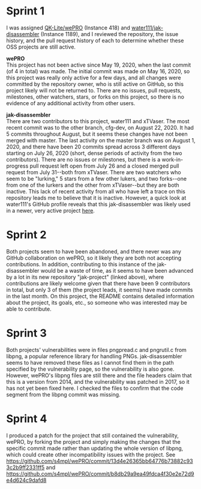 # Sprint 1
I was assigned [QK-Lite/wePRO](https://github.com/QK-Lite/wePRO) (Instance 418) and [water111/jak-disassembler](https://github.com/water111/jak-disassembler) (Instance 1189),
and I reviewed the repository, the issue history, and the pull request history of each to determine whether these OSS projects are still active.

**wePRO**  
This project has not been active since May 19, 2020, when the last commit (of 4 in total) was made. The initial commit was made on May 16, 2020, so this project
was really only active for a few days, and all changes were committed by the repository owner, who is still active on GitHub, so this project likely will not be returned to.
There are no issues, pull requests, milestones, other watchers, stars, or forks on this project, so there is no evidence of any additional activity from other users.

**jak-disassembler**  
There are two contributors to this project, water111 and xTVaser.
The most recent commit was to the other branch, cfg-dev, on August 22, 2020. It had 5 commits throughout August, but it seems these changes have not been merged with master.
The last activity on the master branch was on August 1, 2020, and there have been 20 commits spread across 3 different days starting on July 26, 2020 (short, dense periods of activity
from the two contributors).
There are no issues or milestones, but there is a work-in-progress pull request left open from July 26 and a closed merged pull request from July 31--both from xTVaser.
There are two watchers who seem to be "lurking," 5 stars from a few other lukers, and two forks--one from one of the lurkers and the other from xTVaser--but they are both inactive.
This lack of recent activity from all who have left a trace on this repository leads me to believe that it is inactive.
However, a quick look at water111's GitHub profile reveals that this jak-disassembler was likely used in a newer, very active project [here](https://github.com/water111/jak-project).

# Sprint 2
Both projects seem to have been abandoned, and there never was any GitHub collaboration on wePRO, so it likely they are both not accepting contributions. In addition, contributing to this instance of the jak-disassembler would be a waste of time, as it seems to have been advanced by a lot in its new repository "jak-project" (linked above), where contributions are likely welcome given that there have been 9 contributors in total, but only 3 of them (the project leads, it seems) have made commits in the last month. On this project, the README contains detailed information about the project, its goals, etc., so someone who was interested may be able to contribute.

# Sprint 3
Both projects' vulnerabilities were in files pngpread.c and pngrutil.c from libpng, a popular reference library for handling PNGs. jak-disassembler seems to have removed these files as I cannot find them in the path specified by the vulnerability page, so the vulnerability is also gone. However, wePRO's libpng files are still there and the file headers claim that this is a version from 2014, and the vulnerability was patched in 2017, so it has not yet been fixed here. I checked the files to confirm that the code segment from the libpng commit was missing.

# Sprint 4
I produced a patch for the project that still contained the vulnerability, wePRO, by forking the project and simply making the changes that the specific commit made rather than updating the whole version of libpng, which could create other incompatibility issues with the project. See https://github.com/s4mpl/wePRO/commit/13d4e26365bb64776b73882c933c2b9ff2331ff5 and https://github.com/s4mpl/wePRO/commit/b8db29a9ea49fdca4f30e2e72d9e4d624c9dafd8
